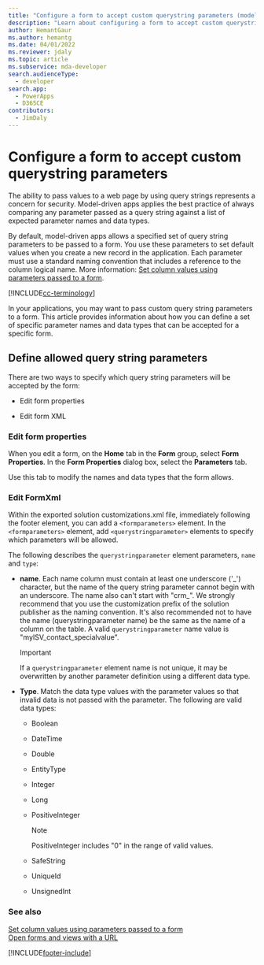 ```yaml
---
title: "Configure a form to accept custom querystring parameters (model-driven apps) | Microsoft Docs" # Intent and product brand in a unique string of 43-59 chars including spaces"
description: "Learn about configuring a form to accept custom querystring parameters. Use these parameters to set default values when you create a new record in the application." # 115-145 characters including spaces. This abstract displays in the search result."
author: HemantGaur
ms.author: hemantg
ms.date: 04/01/2022
ms.reviewer: jdaly
ms.topic: article
ms.subservice: mda-developer
search.audienceType: 
  - developer
search.app: 
  - PowerApps
  - D365CE
contributors: 
  - JimDaly
---
```


# Configure a form to accept custom querystring parameters

The ability to pass values to a web page by using query strings represents a concern for security. Model-driven apps applies the best practice of always comparing any parameter passed as a query string against a list of expected parameter names and data types.  
  
 By default, model-driven apps allows a specified set of query string parameters to be passed to a form. You use these parameters to set default values when you create a new record in the application. Each parameter must use a standard naming convention that includes a reference to the column logical name. More information: [Set column values using parameters passed to a form](set-field-values-using-parameters-passed-form.md).  

[!INCLUDE[cc-terminology](../data-platform/includes/cc-terminology.md)]

 In your applications, you may want to pass custom query string parameters to a form. This article provides information about how you can define a set of specific parameter names and data types that can be accepted for a specific form.  
  
## Define allowed query string parameters  

 There are two ways to specify which query string parameters will be accepted by the form:  
  
- Edit form properties  
  
- Edit form XML  
  
### Edit form properties  

 When you edit a form, on the **Home** tab in the **Form** group, select **Form Properties**. In the **Form Properties** dialog box, select the **Parameters** tab.  
  
 Use this tab to modify the names and data types that the form allows.  
  
### Edit FormXml  

 Within the exported solution customizations.xml file, immediately following the footer element, you can add a `<formparameters>` element. In the `<formparameters>` element, add `<querystringparameter>` elements to specify which parameters will be allowed.  
  
 The following describes the `querystringparameter` element parameters, `name` and `type`:  
  
- **name**. Each name column must contain at least one underscore ('\_') character, but the name of the query string parameter cannot begin with an underscore. The name also can't start with "crm\_". We strongly recommend that you use the customization prefix of the solution publisher as the naming convention. It's also recommended not to have the name  (querystringparameter name) be the same as the name of a column on the table. A valid `querystringparameter` name value is "myISV_contact_specialvalue".  
  
    > [!IMPORTANT]
    >  If a `querystringparameter` element name is not unique, it may be overwritten by another parameter definition using a different data type.  
  
- **Type**. Match the data type values with the parameter values so that invalid data is not passed with the parameter. The following are valid data types:  
  
    -   Boolean  
  
    -   DateTime  
  
    -   Double  
  
    -   EntityType  
  
    -   Integer  
  
    -   Long  
  
    -   PositiveInteger  
  
        > [!NOTE]
        >  PositiveInteger includes "0" in the range of valid values.  
  
    -   SafeString  
  
    -   UniqueId  
  
    -   UnsignedInt  
  
### See also  

 [Set column values using parameters passed to a form](set-field-values-using-parameters-passed-form.md)   
 [Open forms and views with a URL](open-forms-views-dialogs-reports-url.md)


[!INCLUDE[footer-include](../../includes/footer-banner.md)]
